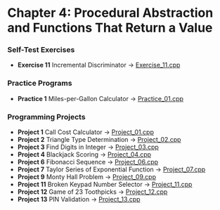 # Chapter 4: Procedural Abstraction and Functions That Return a Value

### Self-Test Exercises
- **Exercise 11** Incremental Discriminator → [Exercise_11.cpp](Exercise_11.cpp)

### Practice Programs
- **Practice 1** Miles-per-Gallon Calculator → [Practice_01.cpp](Practice_01.cpp)

### Programming Projects
- **Project 1** Call Cost Calculator → [Project_01.cpp](Project_01.cpp)
- **Project 2** Triangle Type Determination → [Project_02.cpp](Project_02.cpp)
- **Project 3** Find Digits in Integer → [Project_03.cpp](Project_03.cpp)
- **Project 4** Blackjack Scoring → [Project_04.cpp](Project_04.cpp)
- **Project 6** Fibonacci Sequence → [Project_06.cpp](Project_06.cpp)
- **Project 7** Taylor Series of Exponential Function → [Project_07.cpp](Project_07.cpp)
- **Project 9** Monty Hall Problem → [Project_09.cpp](Project_09.cpp)
- **Project 11** Broken Keypad Number Selector → [Project_11.cpp](Project_11.cpp)
- **Project 12** Game of 23 Toothpicks → [Project_12.cpp](Project_12.cpp)
- **Project 13** PIN Validation → [Project_13.cpp](Project_13.cpp)

